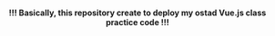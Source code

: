 <h4 align="center"> !!! Basically, this repository create to deploy my ostad Vue.js class practice code !!! </h4>
